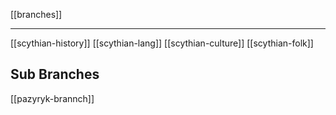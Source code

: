 [[branches]]

---

[[scythian-history]]
[[scythian-lang]]
[[scythian-culture]]
[[scythian-folk]]

## Sub Branches
[[pazyryk-brannch]]